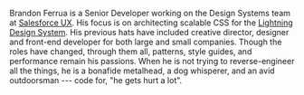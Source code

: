 Brandon Ferrua is a Senior Developer working on the Design Systems team at 
[Salesforce UX][ux]. His focus is on architecting scalable CSS for the 
[Lightning Design System][ds]. His previous hats have included creative 
director, designer and front-end developer for both large and small companies. 
Though the roles have changed, through them all, patterns, style guides, and 
performance remain his passions. When he is not trying to reverse-engineer all 
the things, he is a bonafide metalhead, a dog whisperer, and an avid 
outdoorsman --- code for, "he gets hurt a lot".

[ux]: http://twitter.com/salesforceux
[ds]: http://salesforce.com/designsystem
